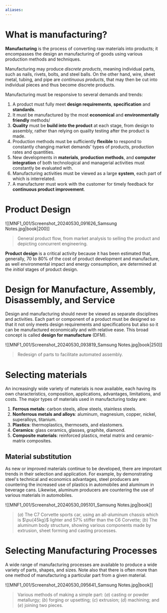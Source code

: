 ```yaml
---
aliases:
---
```


# What is manufacturing?
**Manufacturing** is the process of converting raw materials into products; it encompasses the design an manufacturing of goods using various production methods and techniques.

Manufacturing may produce *discrete products*, meaning individual parts, such as nails, rivets, bolts, and steel balls. On the other hand, wire, sheet metal, tubing, and pipe are *continuous products*, that may then be cut into individual pieces and thus become discrete products.

Manufacturing must be responsive to several demands and trends:
1. A product must fully meet **design requirements**, **specification** and **standards**.
2. It must be manufactured by the most **economical** and **environmentally friendly** methods/
3. **Quality** must be **build into the product** at each stage, from design to assembly, rather than relying on quailty testing after the product is made.
4. Production methods must be sufficiently **flexible** to respond to constantly changing market demands' types of products, production rates and quantities.
5. New developments in **materials**, **production methods**, and **computer integration** of both technological and managerial activities must constantly be evaluated with.
6. Manufacturing activities must be viewed as a large **system**, each part of which is interrelated.
7. A manufacturer must work with the customer for timely feedback for **continuous product improvement**.

# Product Design
![[MNF1_001/Screenshot_20240530_091626_Samsung Notes.jpg|book|200]]
>General product flow, from market analysis to selling the product and depicting concurrent engineering.

**Product design** is a critical activity because it has been estimated that, generally, $70$ to $80\%$ of the cost of product development and manufacture, as well environmental impact and energy consumption, are determined at the *initial* stages of product design.

# Design for Manufacture, Assembly, Disassembly, and Service

Design and manufacturing should never be viewed as separate disciplines and activities. Each part or component of a product must be designed so that it not only meets design requirements and specifications but also so it can be manufactured economically and with relative ease. This broad concept is called **design for manufacture** (DFM).

![[MNF1_001/Screenshot_20240530_093819_Samsung Notes.jpg|book|250]]
>Redesign of parts to facilitate automated assembly.

# Selecting materials
An increasingly wide variety of materials is now available, each having its own characteristics, composition, applications, advantages, limitations, and costs. The major types of materials used in manufacturing today are:
1. **Ferrous metals**: carbon steels, allow steels, stainless steels.
2. **Nonferrous metals and alloys**: aluminum, magnesium, copper, nickel, superalloys, titanium.
3. **Plastics**: thermoplastics, thermosets, and elastomers.
4. **Ceramics**: glass ceramics, glasses, graphite, diamond.
5. **Composite materials**: reinforced plastics, metal matrix and ceramic-matrix composites.

## Material substitution
As new or improved materials continue to be developed, there are improtant trends in their selection and application. For example, by demonstrating steel's technical and economics advantages, steel producers are countering the increased use of plastics in automobiles and aluminum in beverage cans. Likewise, aluminum producers are countering the use of various materials in automobiles.

![[MNF1_001/Screenshot_20240530_095101_Samsung Notes.jpg|book]]
>$(a)$ The C7 Corvette sports car, using an all-aluminum chassis which is $\pu{45kg}$ lighter and $57\%$ stiffer than the C6 Corvette; $(b)$ The aluminum body structure, showing various components made by extrusion, sheet forming and casting processes.

# Selecting Manufacturing Processes
A wide range of manufacturing processes are available to produce a wide variety of parts, shapes, and sizes. Note also that there is often more than one method of manufacturing a particular part from a given material.

![[MNF1_001/Screenshot_20240530_095641_Samsung Notes.jpg|book]]
>Various methods of making a simple part: $(a)$ casting or powder metallurgy; $(b)$ forging or upsetting; $(c)$ extrusion; $(d)$ machining; and $(e)$ joining two pieces.

